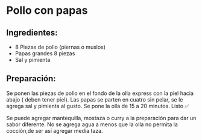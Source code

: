# Pollo con papas 

## Ingredientes:
- 8 Piezas de pollo (piernas o muslos) 
- Papas grandes 8 piezas
- Sal y pimienta

## Preparación: 
Se ponen las piezas de pollo en el fondo de la olla express con la piel hacia abajo ( deben tener piel). Las papas se parten en cuatro sin pelar, se le agrega sal y pimienta  al gusto. Se pone la olla de 15 a 20 minutos. 
Listo ✅

Se puede agregar mantequilla, mostaza o curry a la preparación para dar un sabor diferente.
No se agrega agua a menos que la olla no permita la cocción,de ser  así agregar media taza.
